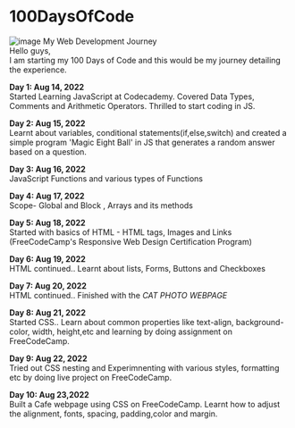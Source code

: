 # 100DaysOfCode


![image](https://user-images.githubusercontent.com/52693736/184680745-3add45be-dfe4-49a8-902d-dc23c3c68a47.png) 
My Web Development Journey  
Hello guys,   
I am starting my 100 Days of Code and this would be my journey detailing the experience.    

<body>

<b>Day 1: Aug 14, 2022</b>   
Started Learning JavaScript at Codecademy. Covered Data Types, Comments and Arithmetic Operators. Thrilled to start coding in JS. 

<b>Day 2: Aug 15, 2022</b>   
Learnt about variables, conditional statements(if,else,switch) and created a simple program 'Magic Eight Ball' in JS that generates a random answer based on a question.

<b>Day 3: Aug 16, 2022</b>   
JavaScript Functions and various types of Functions

<b>Day 4: Aug 17, 2022</b>   
Scope- Global and Block , Arrays and its methods

<b>Day 5: Aug 18, 2022</b>  
Started with basics of HTML - HTML tags, Images and Links (FreeCodeCamp's Responsive Web Design Certification Program)

<b>Day 6: Aug 19, 2022</b>  
HTML continued.. Learnt about lists, Forms, Buttons and Checkboxes

<b>Day 7: Aug 20, 2022</b>  
HTML continued.. Finished with the <em>CAT PHOTO WEBPAGE</em>

<b>Day 8: Aug 21, 2022</b>  
Started CSS.. Learn about common properties like text-align, background-color, width, height,etc and learning by doing assignment on FreeCodeCamp.

<b>Day 9: Aug 22, 2022</b>  
Tried out CSS nesting and Experimnenting with various styles, formatting etc by doing live project on FreeCodeCamp.

<b>Day 10: Aug 23,2022</b>  
Built a Cafe webpage using CSS on FreeCodeCamp. Learnt how to adjust the alignment, fonts, spacing, padding,color and margin. 


</body>
